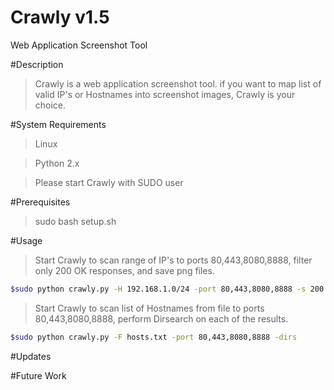 # Crawly v1.5
Web Application Screenshot Tool

#Description
>Crawly is a web application screenshot tool. 
>if you want to map list of valid IP's or Hostnames into screenshot images, Crawly is your choice.


#System Requirements
>Linux

>Python 2.x

>Please start Crawly with SUDO user

#Prerequisites
>sudo bash setup.sh

#Usage
>Start Crawly to scan range of IP's to ports 80,443,8080,8888, filter only 200 OK responses, and save png files.

```sh
$sudo python crawly.py -H 192.168.1.0/24 -port 80,443,8080,8888 -s 200 -e png
```

>Start Crawly to scan list of Hostnames from file to ports 80,443,8080,8888, perform Dirsearch on each of the results.

```sh
$sudo python crawly.py -F hosts.txt -port 80,443,8080,8888 -dirs
```

#Updates
>

#Future Work
>

